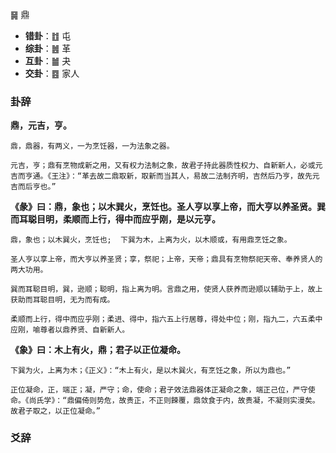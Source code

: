 ䷱ 鼎

+ **错卦**：䷂ 屯
+ **综卦**：䷰ 革
+ **互卦**：䷪ 夬
+ **交卦**：䷤ 家人

### 卦辞

**鼎，元吉，亨。**

```
鼎，鼎器，有两义，一为烹饪器，一为法象之器。

元吉，亨；鼎有烹物成新之用，又有权力法制之象，故君子持此器质性权力、自新新人，必或元吉而亨通。《王注》：“革去故二鼎取新，取新而当其人，易故二法制齐明，吉然后乃亨，故先元吉而后亨也。”
```


**《彖》曰：鼎，象也；以木巽火，烹饪也。圣人亨以享上帝，而大亨以养圣贤。巽而耳聪目明，柔顺而上行，得中而应乎刚，是以元亨。**

```
鼎，象也；以木巽火，烹饪也;  下巽为木，上离为火，以木顺或，有用鼎烹饪之象。

圣人亨以享上帝，而大亨以养圣贤；享，祭祀；上帝，天帝；鼎具有烹物祭祀天帝、奉养贤人的两大功用。

巽而耳聪目明，巽，逊顺；聪明，指上离为明。言鼎之用，使贤人获养而逊顺以辅助于上，故上获助而耳聪目明，无为而有成。

柔顺而上行，得中而应乎刚；柔进、得中，指六五上行居尊，得处中位；刚，指九二，六五柔中应刚，喻尊者以鼎养贤、自新新人。
```

**《象》曰：木上有火，鼎；君子以正位凝命。**

```
下巽为火，上离为木；《正义》：“木上有火，是以木巽火，有烹饪之象，所以为鼎也。”

正位凝命，正，端正；凝，严守；命，使命；君子效法鼎器体正凝命之象，端正己位，严守使命。《尚氏学》：“鼎偏倚则势危，故贵正，不正则餗覆，鼎敛食于内，故贵凝，不凝则实漫矣。故君子取之，以正位凝命。”
```

### 爻辞

